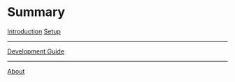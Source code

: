 # Summary
[Introduction](intro.md)
[Setup](setup.md)

--------------

[Development Guide](dev/guide.md)

--------------
[About](about.md)
